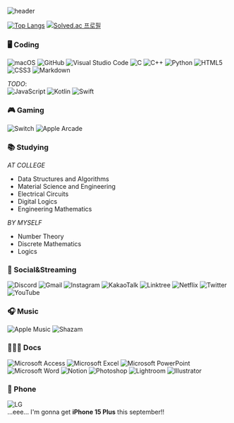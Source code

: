 ![header](https://capsule-render.vercel.app/api?type=waving&height=200&text=o-zonc&fontAlign=80&fontAlignY=40&color=gradient&customColorList=6)

[![Top Langs](https://github-readme-stats.vercel.app/api/top-langs/?username=o-zonc&layout=compact)](https://github.com/anuraghazra/github-readme-stats)
[![Solved.ac 프로필](http://mazassumnida.wtf/api/v2/generate_badge?boj=xerenes)](https://solved.ac/xerenes)

### 🖥️ Coding
![macOS](https://img.shields.io/badge/macOS-000000.svg?style=for-the-badge&logo=macOS&logoColor=white)
![GitHub](https://img.shields.io/badge/github-%23121011.svg?style=for-the-badge&logo=github&logoColor=white)
![Visual Studio Code](https://img.shields.io/badge/Visual%20Studio%20Code-0078d7.svg?style=for-the-badge&logo=visual-studio-code&logoColor=white)
![C](https://img.shields.io/badge/c-%2300599C.svg?style=for-the-badge&logo=c&logoColor=white)
![C++](https://img.shields.io/badge/c++-%2300599C.svg?style=for-the-badge&logo=c%2B%2B&logoColor=white)
![Python](https://img.shields.io/badge/python-3670A0?style=for-the-badge&logo=python&logoColor=ffdd54)
![HTML5](https://img.shields.io/badge/html5-%23E34F26.svg?style=for-the-badge&logo=html5&logoColor=white)
![CSS3](https://img.shields.io/badge/css3-%231572B6.svg?style=for-the-badge&logo=css3&logoColor=white)
![Markdown](https://img.shields.io/badge/markdown-%23000000.svg?style=for-the-badge&logo=markdown&logoColor=white)

*TODO*:\
![JavaScript](https://img.shields.io/badge/javascript-%23323330.svg?style=for-the-badge&logo=javascript&logoColor=%23F7DF1E)
![Kotlin](https://img.shields.io/badge/kotlin-%237F52FF.svg?style=for-the-badge&logo=kotlin&logoColor=white)
![Swift](https://img.shields.io/badge/swift-F54A2A?style=for-the-badge&logo=swift&logoColor=white)

### 🎮 Gaming
![Switch](https://img.shields.io/badge/Switch-E60012?style=for-the-badge&logo=nintendo-switch&logoColor=white)
![Apple Arcade](https://img.shields.io/badge/Apple%20Archade-000000?style=for-the-badge&logo=apple-archade&logoColor=white)

### 📚 Studying
*AT COLLEGE*
- Data Structures and Algorithms
- Material Science and Engineering
- Electrical Circuits
- Digital Logics
- Engineering Mathematics

*BY MYSELF*
- Number Theory
- Discrete Mathematics
- Logics

### 💬 Social&Streaming
![Discord](https://img.shields.io/badge/Discord-%235865F2.svg?style=for-the-badge&logo=discord&logoColor=white)
![Gmail](https://img.shields.io/badge/Gmail-D14836?style=for-the-badge&logo=gmail&logoColor=white)
![Instagram](https://img.shields.io/badge/Instagram-%23E4405F.svg?style=for-the-badge&logo=Instagram&logoColor=white)
![KakaoTalk](https://img.shields.io/badge/kakaotalk-ffcd00.svg?style=for-the-badge&logo=kakaotalk&logoColor=000000)
![Linktree](https://img.shields.io/badge/linktree-1de9b6?style=for-the-badge&logo=linktree&logoColor=white)
![Netflix](https://img.shields.io/badge/Netflix-E50914?style=for-the-badge&logo=netflix&logoColor=white)
![Twitter](https://img.shields.io/badge/Twitter-%231DA1F2.svg?style=for-the-badge&logo=Twitter&logoColor=white)
![YouTube](https://img.shields.io/badge/YouTube-%23FF0000.svg?style=for-the-badge&logo=YouTube&logoColor=white)

### 🎧 Music
![Apple Music](https://img.shields.io/badge/Apple_Music-FA243C?style=for-the-badge&logo=apple-music&logoColor=white)
![Shazam](https://img.shields.io/badge/shazam-1476FE?style=for-the-badge&logo=shazam&logoColor=white)

### 🧑🏻‍💻 Docs
![Microsoft Access](https://img.shields.io/badge/Microsoft_Access-A4373A?style=for-the-badge&logo=microsoft-access&logoColor=white)
![Microsoft Excel](https://img.shields.io/badge/Microsoft_Excel-217346?style=for-the-badge&logo=microsoft-excel&logoColor=white)
![Microsoft PowerPoint](https://img.shields.io/badge/Microsoft_PowerPoint-B7472A?style=for-the-badge&logo=microsoft-powerpoint&logoColor=white)
![Microsoft Word](https://img.shields.io/badge/Microsoft_Word-2B579A?style=for-the-badge&logo=microsoft-word&logoColor=white)
![Notion](https://img.shields.io/badge/Notion-%23000000.svg?style=for-the-badge&logo=notion&logoColor=white)
![Photoshop](https://img.shields.io/badge/Adobe%20Photoshop-31A8FF.svg?style=for-the-badge&logo=adobe-photoshop&logoColor=000000)
![Lightroom](https://img.shields.io/badge/Adobe%20Lightroom-31A8FF.svg?style=for-the-badge&logo=adobe-lightroom&logoColor=000000)
![Illustrator](https://img.shields.io/badge/Adobe%20Illustrator-FF9A00.svg?style=for-the-badge&logo=adobe-illustrator&logoColor=000000)

### 📱 Phone
![LG](https://img.shields.io/badge/lg-a50034.svg?style=for-the-badge&logo=lg&logoColor=white)\
...eee... I'm gonna get **iPhone 15 Plus** this september!!
